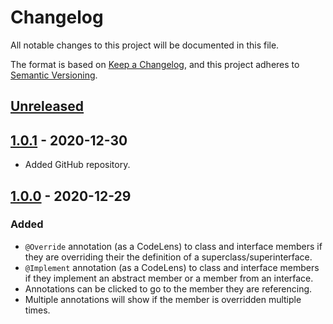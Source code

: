 # Changelog

All notable changes to this project will be documented in this file.

The format is based on [Keep a Changelog](https://keepachangelog.com/en/1.0.0/),
and this project adheres to [Semantic Versioning](https://semver.org/spec/v2.0.0.html).

## [Unreleased]

## [1.0.1] - 2020-12-30

-   Added GitHub repository.

## [1.0.0] - 2020-12-29

### Added

-   `@Override` annotation (as a CodeLens) to class and interface members if they are overriding their the definition of a superclass/superinterface.
-   `@Implement` annotation (as a CodeLens) to class and interface members if they implement an abstract member or a member from an interface.
-   Annotations can be clicked to go to the member they are referencing.
-   Multiple annotations will show if the member is overridden multiple times.

[unreleased]: https://github.com/Al3xCubed/annotation-lens-cubed/compare/v1.0.1...HEAD
[1.0.0]: https://github.com/Al3xCubed/annotation-lens-cubed/releases/tag/v1.0.0
[1.0.1]: https://github.com/Al3xCubed/annotation-lens-cubed/releases/tag/v1.0.1
